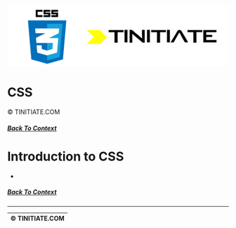 ![CSS Tinitiate Image](css_tinitiate.png)

# CSS
&copy; TINITIATE.COM

##### [Back To Context](./README.md)

# Introduction to CSS
* 

##### [Back To Context](./README.md)
***
| &copy; TINITIATE.COM |
|----------------------|